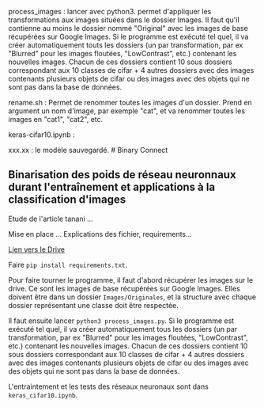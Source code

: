 process_images : lancer avec python3. permet d'appliquer les transformations aux images situées dans le dossier Images. Il faut qu'il contienne au moins le dossier nommé "Original" avec les images de base récupérées sur Google Images. Si le programme est exécuté tel quel, il va créer automatiquement touts les dossiers (un par transformation, par ex "Blurred" pour les images floutées, "LowContrast", etc.) contenant les nouvelles images. Chacun de ces dossiers contient 10 sous dossiers correspondant aux 10 classes de cifar + 4 autres dossiers avec des images contenants plusieurs objets de cifar ou des images avec des objets qui ne sont pas dans la base de données. 

rename.sh : Permet de renommer toutes les images d'un dossier. Prend en argument un nom d'image, par exemple "cat", et va renommer toutes les images en "cat1", "cat2", etc.

keras-cifar10.ipynb : 


xxx.xx : le modèle sauvegardé. # Binary Connect

## Binarisation des poids de réseau neuronnaux durant l'entraînement et applications à la classification d'images

Etude de l'article tanani ...

Mise en place ...
Explications des fichier, requirements...

[Lien vers le Drive](https://drive.google.com/drive/folders/1WFG3A7NDteLy66UbhyV_aIvolDCU6eB9)

Faire `pip install requirements.txt`.

Pour faire tourner le programme, il faut d'abord récupérer les images sur le drive. Ce sont les images de base récupérées sur Google Images. Elles doivent être dans un dossier `Images/Originales`, et la structure avec chaque dossier représentant une classe doit être respectée.

Il faut ensuite lancer `python3 process_images.py`. Si le programme est exécuté tel quel, il va créer automatiquement tous les dossiers (un par transformation, par ex "Blurred" pour les images floutées, "LowContrast", etc.) contenant les nouvelles images. Chacun de ces dossiers contient 10 sous dossiers correspondant aux 10 classes de cifar + 4 autres dossiers avec des images contenants plusieurs objets de cifar ou des images avec des objets qui ne sont pas dans la base de données. 

L'entraintement et les tests des réseaux neuronaux sont dans `keras_cifar10.ipynb`.
